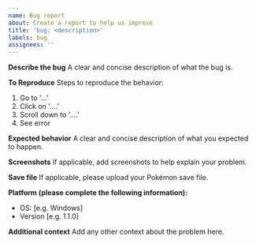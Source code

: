 ```yaml
---
name: Bug report
about: Create a report to help us improve
title: 'bug: <description>'
labels: bug
assignees: ''
---
```


**Describe the bug**
A clear and concise description of what the bug is.

**To Reproduce**
Steps to reproduce the behavior:

1. Go to '...'
2. Click on '....'
3. Scroll down to '....'
4. See error

**Expected behavior**
A clear and concise description of what you expected to happen.

**Screenshots**
If applicable, add screenshots to help explain your problem.

**Save file**
If applicable, please upload your Pokémon save file.

**Platform (please complete the following information):**

- OS: [e.g. Windows]
- Version [e.g. 1.1.0]

**Additional context**
Add any other context about the problem here.
